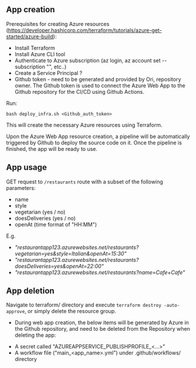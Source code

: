 ## App creation

Prerequisites for creating Azure resources
(https://developer.hashicorp.com/terraform/tutorials/azure-get-started/azure-build):
- Install Terraform
- Install Azure CLI tool
- Authenticate to Azure subscription (az login, az account set --subscription "<subscription-id>", etc..)
- Create a Service Principal ?
- Github token - need to be generated and provided by Ori, repository owner.
The Github token is used to connect the Azure Web App to the Github repository for the CI/CD using Github Actions.


Run:
```
bash deploy_infra.sh <Github_auth_token>
```

This will create the necessary Azure resources using Terraform.


Upon the Azure Web App resource creation, a pipeline will be automatically triggered by Github to deploy the source code on it.
Once the pipeline is finished, the app will be ready to use.



## App usage

GET request to `/restaurants` route with a subset of the following parameters:
- name
- style
- vegetarian (yes / no)
- doesDeliveries (yes / no)
- openAt (time format of "HH:MM")

E.g.
- *"restaurantapp123.azurewebsites.net/restaurants?vegetarian=yes&style=Italian&openAt=15:30"*
- _"restaurantapp123.azurewebsites.net/restaurants?doesDeliveries=yes&openAt=22:00"_
- _"restaurantapp123.azurewebsites.net/restaurants?name=Cafe+Cafe"_



## App deletion

Navigate to terraform/ directory and execute `terraform destroy -auto-approve`,
or simply delete the resource group.

* During web app creation, the below items will be generated by Azure in the Github repository,
and need to be deleted from the Repository when deleting the app:
- A secret called "AZUREAPPSERVICE_PUBLISHPROFILE_<...>"
- A workflow file ("main_<app_name>.yml") under .github/workflows/ directory

